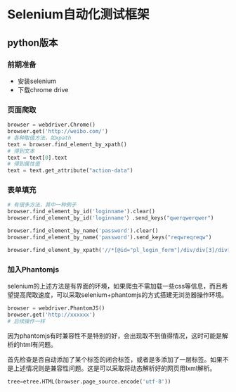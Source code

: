 # Selenium自动化测试框架

## python版本
### 前期准备
- 安装selenium
- 下载chrome drive
### 页面爬取
```python
browser = webdriver.Chrome()
browser.get('http://weibo.com/')
# 各种取值方法，如xpath
text = browser.find_element_by_xpath()
# 得到文本
text = text[0].text
# 得到属性值
text = text.get_attribute("action-data")
```
### 表单填充
```python
# 有很多方法，其中一种例子
browser.find_element_by_id('loginname').clear()
browser.find_element_by_id('loginname'）.send_keys("qwerqwerqwer")

browser.find_element_by_name('password').clear()
browser.find_element_by_name('password').send_keys("reqwreqreqw")

browser.find_element_by_xpath('//*[@id="pl_login_form"]/div/div[3]/div[6]/a').send_keys(Keys.ENTER)
```

### 加入Phantomjs
selenium的上述方法是有界面的环境，如果爬虫不需加载一些css等信息，而且希望提高爬取速度，可以采取selenium+phantomjs的方式搭建无浏览器操作环境。
```python
browser = webdriver.PhantomJS()
browser.get('http://xxxxxx')
# 后续操作一样
```
因为phantomjs有时兼容性不是特别的好，会出现取不到值得情况，这时可能是解析的html有问题。

首先检查是否自动添加了某个标签的闭合标签，或者是多添加了一层标签。如果不是上述情况则是兼容性问题。这是可以采取将动态解析好的网页用lxml解析。
```python
tree=etree.HTML(browser.page_source.encode('utf-8'))
 ```
